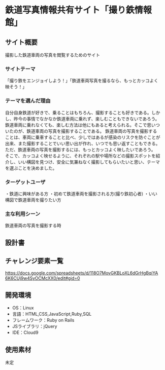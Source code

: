 # 鉄道写真情報共有サイト「撮り鉄情報館」

## サイト概要
撮影した鉄道車両の写真を閲覧するためのサイト

### サイトテーマ
「撮り鉄をエンジョイしよう！」「鉄道車両写真を撮るなら、もっとカッコよく映そう！」

### テーマを選んだ理由
自分自身鉄道が好きで、乗ることはもちろん、撮影することも好きである。しかし、昨今の事情でなかなか鉄道車両に乗れず、楽しむこともできないであろう。
鉄道車両に乗れなくても、楽しむ方法は他にもあると考えられる。そこで思いついたのが、鉄道車両の写真を撮影することである。
鉄道車両の写真を撮影することは、車両に乗車することと比べ、少しではあるが感染のリスクを防ぐことが出来、また撮影することでいい思い出が作れ、いつでも思い返すこともできる。
ただ、鉄道車両の写真を撮影するには、もっとカッコよく映したいであろう。
そこで、カッコよく映せるように、それぞれの駅や場所などの撮影スポットを紹介し、いい構図を見つけ、安全に気兼ねなく撮影してもらいたいと思い、テーマを選ぶことを決めました。

### ターゲットユーザ
・鉄道に興味がある方
・初めて鉄道車両を撮影される方(撮り鉄初心者)
・いい構図で鉄道車両を撮りたい方

### 主な利用シーン
鉄道車両の写真を撮影する時

## 設計書


## チャレンジ要素一覧
https://docs.google.com/spreadsheets/d/118O7MovGKBLoXL6dGrHgBqiYA6K6CUj9w4SyOCMcXX0/edit#gid=0

## 開発環境
- OS：Linux
- 言語：HTML,CSS,JavaScript,Ruby,SQL
- フレームワーク：Ruby on Rails
- JSライブラリ：jQuery
- IDE：Cloud9

## 使用素材
未定
